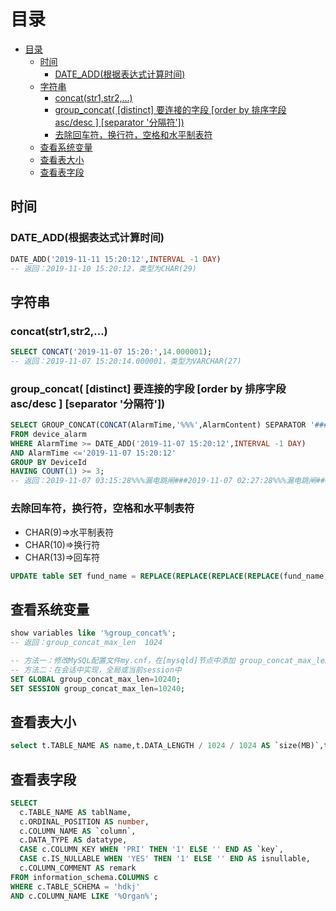 # 目录
- [目录](#目录)
  - [时间](#时间)
    - [DATE_ADD(根据表达式计算时间)](#date_add根据表达式计算时间)
  - [字符串](#字符串)
    - [concat(str1,str2,...)](#concatstr1str2)
    - [group_concat( [distinct] 要连接的字段 [order by 排序字段 asc/desc  ] [separator '分隔符'])](#group_concat-distinct-要连接的字段-order-by-排序字段-ascdesc--separator-分隔符)
    - [去除回车符，换行符，空格和水平制表符](#去除回车符换行符空格和水平制表符)
  - [查看系统变量](#查看系统变量)
  - [查看表大小](#查看表大小)
  - [查看表字段](#查看表字段)

## 时间

### DATE_ADD(根据表达式计算时间)

``` sql
DATE_ADD('2019-11-11 15:20:12',INTERVAL -1 DAY)
-- 返回：2019-11-10 15:20:12，类型为CHAR(29)
```

## 字符串

### concat(str1,str2,...)

``` sql
SELECT CONCAT('2019-11-07 15:20:',14.000001);
-- 返回：2019-11-07 15:20:14.000001，类型为VARCHAR(27)
```

### group_concat( [distinct] 要连接的字段 [order by 排序字段 asc/desc  ] [separator '分隔符'])

``` sql
SELECT GROUP_CONCAT(CONCAT(AlarmTime,'%%%',AlarmContent) SEPARATOR '###')
FROM device_alarm
WHERE AlarmTime >= DATE_ADD('2019-11-07 15:20:12',INTERVAL -1 DAY)
AND AlarmTime <='2019-11-07 15:20:12'
GROUP BY DeviceId
HAVING COUNT(1) >= 3;
-- 返回：2019-11-07 03:15:28%%%漏电跳闸###2019-11-07 02:27:28%%%漏电跳闸###……，类型为VARCHAR(341)
```

### 去除回车符，换行符，空格和水平制表符

- CHAR(9)=>水平制表符
- CHAR(10)=>换行符
- CHAR(13)=>回车符

``` sql
UPDATE table SET fund_name = REPLACE(REPLACE(REPLACE(REPLACE(fund_name,CHAR(13),''),CHAR(10),''),CHAR(9),''),' ','')
```

## 查看系统变量

``` sql
show variables like '%group_concat%';
-- 返回：group_concat_max_len	1024

-- 方法一：修改MySQL配置文件my.cnf，在[mysqld]节点中添加 group_concat_max_len = 10240
-- 方法二：在会话中实现，全局或当前session中
SET GLOBAL group_concat_max_len=10240;
SET SESSION group_concat_max_len=10240;
```

## 查看表大小

``` sql
select t.TABLE_NAME AS name,t.DATA_LENGTH / 1024 / 1024 AS `size(MB)`,t.TABLE_ROWS as rowCount from information_schema.TABLES t where t.TABLE_SCHEMA = 'hdkj' and t.TABLE_NAME like 'performance%' order by t.DATA_LENGTH desc
```

## 查看表字段

``` sql
SELECT
  c.TABLE_NAME AS tablName,
  c.ORDINAL_POSITION AS number,
  c.COLUMN_NAME AS `column`,
  c.DATA_TYPE AS datatype,
  CASE c.COLUMN_KEY WHEN 'PRI' THEN '1' ELSE '' END AS `key`,
  CASE c.IS_NULLABLE WHEN 'YES' THEN '1' ELSE '' END AS isnullable,
  c.COLUMN_COMMENT AS remark
FROM information_schema.COLUMNS c
WHERE c.TABLE_SCHEMA = 'hdkj'
AND c.COLUMN_NAME LIKE '%Organ%';
```